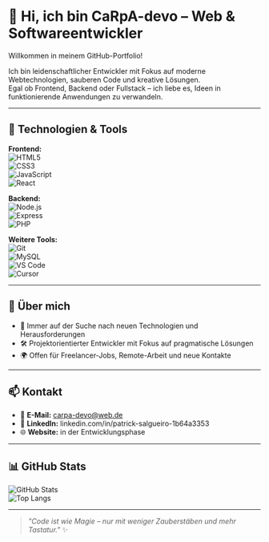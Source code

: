 
# 👋 Hi, ich bin CaRpA-devo – Web & Softwareentwickler

Willkommen in meinem GitHub-Portfolio!     

Ich bin leidenschaftlicher Entwickler mit Fokus auf moderne Webtechnologien, sauberen Code und kreative Lösungen.    
Egal ob Frontend, Backend oder Fullstack – ich liebe es, Ideen in funktionierende Anwendungen zu verwandeln.

---

## 🚀 Technologien & Tools

**Frontend:**  
![HTML5](https://img.shields.io/badge/-HTML5-E34F26?style=flat&logo=html5&logoColor=fff)  
![CSS3](https://img.shields.io/badge/-CSS3-1572B6?style=flat&logo=css3)  
![JavaScript](https://img.shields.io/badge/-JavaScript-F7DF1E?style=flat&logo=javascript&logoColor=000)  
![React](https://img.shields.io/badge/-React-61DAFB?style=flat&logo=react)

**Backend:**  
![Node.js](https://img.shields.io/badge/-Node.js-339933?style=flat&logo=node.js&logoColor=fff)  
![Express](https://img.shields.io/badge/-Express-black?style=flat&logo=express)  
![PHP](https://img.shields.io/badge/-PHP-777BB4?style=flat&logo=php)

**Weitere Tools:**  
![Git](https://img.shields.io/badge/-Git-F05032?style=flat&logo=git&logoColor=fff)  
![MySQL](https://img.shields.io/badge/-MySQL-4479A1?style=flat&logo=mysql&logoColor=fff)  
![VS Code](https://img.shields.io/badge/-VS%20Code-007ACC?style=flat&logo=visual-studio-code)  
![Cursor](https://img.shields.io/badge/-Cursor-FF0000?style=flat&logo=cursor)  

---

## 💼 Über mich

- 🧠 Immer auf der Suche nach neuen Technologien und Herausforderungen
- 🛠️ Projektorientierter Entwickler mit Fokus auf pragmatische Lösungen
- 🌍 Offen für Freelancer-Jobs, Remote-Arbeit und neue Kontakte

---

## 📫 Kontakt

- 📧 **E-Mail:** carpa-devo@web.de  
- 💼 **LinkedIn:** linkedin.com/in/patrick-salgueiro-1b64a3353
- 🌐 **Website:** in der Entwicklungsphase

---

## 📊 GitHub Stats

![GitHub Stats](https://github-readme-stats.vercel.app/api?username=CaRpA-devo&show_icons=true&theme=radical)  
![Top Langs](https://github-readme-stats.vercel.app/api/top-langs/?username=CaRpA-devo&layout=compact&theme=radical)

---

> _"Code ist wie Magie – nur mit weniger Zauberstäben und mehr Tastatur."_ ✨
